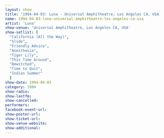 ```yaml
---
layout: show
title: '1994-04-03: Luna - Universal Amphitheatre, Los Angeles CA, USA'
name: 1994-04-03-luna-universal-amphitheatre-los-angeles-ca-usa
artist: 'Luna'
show-venue: 'Universal Amphitheatre, Los Angeles CA, USA'
show-setlist: [
  "California (All the Way)",
  "Slide",
  "Friendly Advice",
  "Anesthesia",
  "Tiger Lily",
  "This Time Around",
  "Bewitched",
  "Time to Quit",
  "Indian Summer"
  ]
show-date: 1994-04-03
category: 1994
show-radio: 
show-lastfm: 
show-cancelled: 
performers: 
facebook-event-url: 
show-poster-url: 
show-ticket-url: 
show-venue-website: 
show-additional: 
---
```



